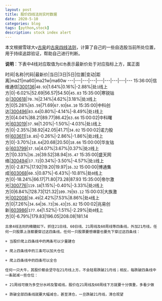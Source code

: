 ```yaml
---
layout: post
title: 股价四线法则实时数据
date: 2020-5-10
categories: blog
tags: [python,stock]
description: stock index alert
---
```



本文根据雪球大v[古泉](https://xueqiu.com/u/7148646888)的[古泉四线法则](https://xueqiu.com/7148646888/130498192)，计算了自己的一些自选股当前所处位置，用于持续追踪验证，帮助自己进行判断。

**说明**：下表中4线对应取值为`红色`表示最新价处于对应指标上方，属正面

时间|名称|代码|最新价|当日|3日|5日|位置|变动|距离|ma21|ma60|ma21w|ma60w
---|---|---|---|---|---|---|---|---
15:36:00|信维通信|[300136](https://xueqiu.com/S/SZ300136)|`48.93`|1.64%|0.16%|-2.88%|处`1`线上方|0|-6.02%|52.69|56.57|54.50|`45.83`
15:35:00|寒锐钴业|[300618](https://xueqiu.com/S/SZ300618)|`70.76`|2.14%|4.62%|3.18%|处`3`线上方|0|5.28%|`65.59`|71.69|`67.93`|`64.10`
15:35:00|中科创达|[300496](https://xueqiu.com/S/SZ300496)|`83.64`|0.80%|-4.14%|-8.49%|处`1`线上方|0|4.04%|88.21|89.77|86.42|`63.66`
15:00:02|中科曙光|[603019](https://xueqiu.com/S/SH603019)|`37.98`|1.20%|-1.50%|-4.03%|处`1`线上方|0|-2.35%|38.92|42.05|41.71|`34.02`
15:00:02|诺力股份|[603611](https://xueqiu.com/S/SH603611)|`18.85`|-0.26%|-2.86%|-1.86%|处`2`线上方|0|-3.70%|`18.64`|20.68|20.50|`18.66`
15:00:00|华友钴业|[603799](https://xueqiu.com/S/SH603799)|`37.58`|4.07%|3.67%|0.37%|处`2`线上方|1|0.33%|`36.20`|39.52|38.94|`35.47`
15:35:00|盛天网络|[300494](https://xueqiu.com/S/SZ300494)|`17.72`|0.34%|-3.50%|-4.57%|处`1`线上方|0|-2.87%|17.92|19.20|19.97|`16.32`
15:00:00|博通集成|[603068](https://xueqiu.com/S/SH603068)|`60.5`|0.87%|-6.43%|-10.81%|处`0`线上方|0|-18.24%|66.17|71.80|73.28|87.93
15:35:00|帝尔激光|[300776](https://xueqiu.com/S/SZ300776)|`119.18`|1.15%|-0.40%|-3.33%|处`2`线上方|0|6.84%|128.73|121.32|`109.79`|`93.12`
15:00:03|大族激光|[002008](https://xueqiu.com/S/SZ002008)|`38.49`|2.42%|7.53%|8.86%|处`4`线上方|0|7.26%|`34.64`|`36.73`|`36.43`|`35.82`
15:00:02|兆易创新|[603986](https://xueqiu.com/S/SH603986)|`177.64`|1.52%|-1.51%|-2.29%|处`0`线上方|0|-6.79%|179.83|196.05|208.08|181.14

```
古泉4线法则的精髓如下。抓住21日线、60日线、21周线及60周线等四条线，外加21月线，任何一只股票上涨都要穿过这四条线，任何一只股票要想爆雷也要先下穿过这四条线：

+ 当股价爬上四条线中的两条可以少量建仓

+ 爬上四条线中的三条可以加大仓位

+ 爬上四条线中的四条可以全仓

任何一只大牛，其股价都会坚守在21月线上方，不会轻易跌破21月线；相反，每跌破四条线中一条就减一些仓位：

+ 21周线可做为多空分水岭及警戒线，股价在21周线及60周线下方就要十分慎重，多看少做

+ 跌破全部四条线就要大幅减仓，甚至清仓，一旦跌破21月线，清仓观望
```